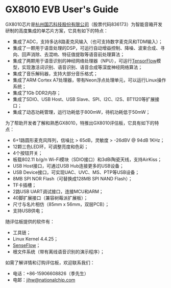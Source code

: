# GX8010 EVB User's Guide

GX8010芯片是[杭州国芯科技股份有限公司](http://www.nationalchip.com/)（股票代码836173）为智能音箱开发研制的高度集成的单芯片方案，它具有如下的特点：

* 集成了ADC，支持多达8路麦克风输入（也可支持数字麦克风和TDM输入）；
* 集成了一颗用于语音处理的DSP，可运行自动增益控制、降噪、波束合成、寻向、回声消除、去混响、特征值提取等语音前处理算法；
* 集成了两颗用于语音识别的神经网络处理器（NPU），可运行[TensorFlow](https://www.tensorflow.org/)模型，实现激活词识别、语音识别、语音合成等深度神经网络算法；
* 集成了音乐解码器，支持大部分音乐格式；
* 集成了ARM Cortex A7处理器，带有Neon浮点处理单元，可以运行Linux操作系统；
* 集成了1Gb DDR2内存；
* 集成了SDIO、USB Host、USB Slave、SPI、I2C、I2S、BT1120等扩展接口；
* 集成了动态功耗管理，运行功耗低于800mW，待机功耗低于50mW；

为了帮助开发者了解和熟悉GX8010，特推出GX8010评估板，它具有如下的特点：

* 6+1路圆形麦克风阵列，信噪比 &gt; 65dB，灵敏度 &gt; -26dBV @ 94dB 1KHz；
* 12颗三色LED环，可调整亮度和色彩；
* 4个按钮开关；
* 板载802.11 b/g/n Wi-Fi模块（SDIO接口）和3dBi陶瓷天线，支持AirKiss；
* USB Host接口，可通过USB Hub连接更多的USB设备；
* USB Device接口，可实现UAC、UVC、MS、PTP等USB设备；
* 8MB SPI NOR Flash（可替换成128MB SPI NAND Flash）；
* TF卡插槽；
* 2路USB UART调试接口，连接MCU和ARM；
* 40脚扩展接口（兼容树莓派扩展板）；
* 尺寸与名片相仿（85mm x 56mm，双层PCB）；
* 支持USB供电；

随评估板提供的软件有：

* 工具链；
* Linux Kernel 4.4.25；
* [SenseFlow](https://github.com/NationalChip/SenseFlow)；
* 根文件系统（带有离线语音识别的演示程序）；

如需了解详情和订购评估板，欢迎联系我们：

* 电话：+86-15906608826（季先生）
* 电邮：jihw@nationalchip.com



